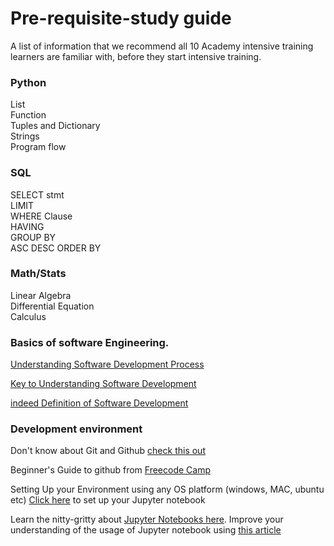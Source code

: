 # Pre-requisite-study guide
A list of information that we recommend all 10 Academy intensive training learners are familiar with, before they start intensive training.

### Python
List<br>
Function<br>
Tuples and Dictionary <br>
Strings <br>
Program flow

### SQL
SELECT stmt <br>
LIMIT <br>
WHERE Clause <br>
HAVING <br>
GROUP BY <br>
ASC DESC ORDER BY


### Math/Stats
Linear Algebra <br>
Differential Equation <br>
Calculus <br>

### Basics of software Engineering.

[Understanding Software Development Process](https://www.browserstack.com/guide/learn-software-development-process)

[Key to Understanding Software Development](https://www.youtube.com/watch?v=XX9A6zFHXDA)

[indeed Definition of Software Development](https://www.indeed.com/career-advice/career-development/what-is-software-development)

### Development environment

Don't know about Git and Github <a href="https://towardsdatascience.com/getting-started-with-git-and-github-6fcd0f2d4ac6" target='_blank'>check this out</a>

Beginner's Guide to github from <a href="https://www.freecodecamp.org/news/the-beginners-guide-to-git-github/" target="blank"> Freecode Camp</a>

Setting Up your Environment using any OS platform (windows, MAC, ubuntu etc) <a href="https://test-jupyter.readthedocs.io/en/latest/install.html" target="_blank">Click here</a> to set up your Jupyter notebook

Learn the nitty-gritty about <a href="https://www.dataquest.io/blog/jupyter-notebook-tutorial/" target="_blank"> Jupyter Notebooks here</a>. Improve your understanding of the usage of Jupyter notebook using <a href="https://towardsdatascience.com/a-beginners-tutorial-to-jupyter-notebooks-1b2f8705888a" target="_blank">this article </a> 
